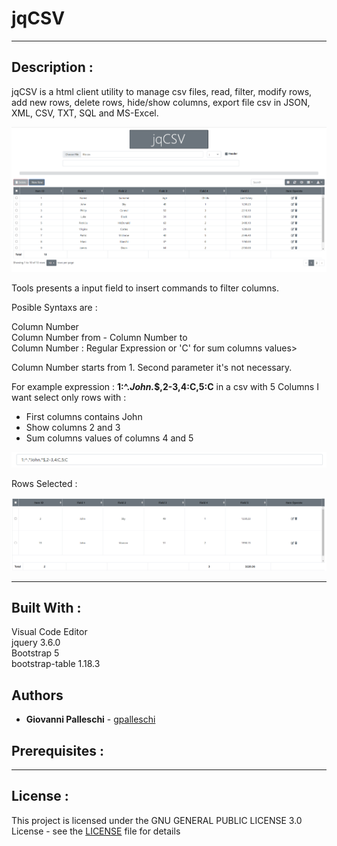 # jqCSV

----

## Description :

jqCSV is a html client utility to manage csv files, read, filter, modify rows, add new rows, delete rows, hide/show columns, export file csv in JSON, XML, CSV, TXT, SQL and MS-Excel.    

![jqCSV](./img/jqCSV.png)  

Tools presents a input field to insert commands to filter columns.

Posible Syntaxs are :

Column Number   
Column Number from - Column Number to  
Column Number : Regular Expression or 'C' for sum columns values>   

Column Number starts from 1.
Second parameter it's not necessary.  

For example expression : **1:^.*John.*$,2-3,4:C,5:C** in a csv with 5 Columns I want select only rows with :

<ul>
<li>First columns contains John</li>
<li>Show columns 2 and 3</li>
<li>Sum columns values of columns 4 and 5</li>
</ul>

![jqCSV](./img/jqCSV_2.png)  

Rows Selected :

![jqCSV](./img/jqCSV_3.png)    


----

## Built With :

Visual Code Editor  
jquery 3.6.0  
Bootstrap 5  
bootstrap-table 1.18.3

## Authors

* **Giovanni Palleschi** - [gpalleschi](https://github.com/gpalleschi)  

## Prerequisites :

----

## License :

This project is licensed under the GNU GENERAL PUBLIC LICENSE 3.0 License - see the [LICENSE](LICENSE) file for details